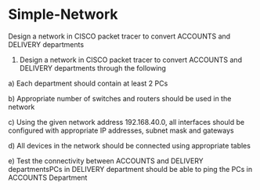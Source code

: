 # Simple-Network
Design a network in CISCO packet tracer to convert ACCOUNTS and DELIVERY departments 


1.	Design a network in CISCO packet tracer to convert ACCOUNTS and DELIVERY departments through the following

a)	Each department should contain at least 2 PCs

b)	Appropriate number of switches and routers should be used in the network

c)	Using the given network address 192.168.40.0, all interfaces should be configured with appropriate IP addresses, subnet mask and gateways

d)	All devices in the network should be connected using appropriate tables

e)	Test the connectivity between ACCOUNTS and DELIVERY departmentsPCs in DELIVERY department should be able to ping the PCs in ACCOUNTS Department
